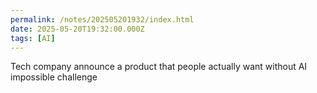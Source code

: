 ```yaml
---
permalink: /notes/202505201932/index.html
date: 2025-05-20T19:32:00.000Z
tags: [AI]
---
```


Tech company announce a product that people actually want without AI impossible challenge 